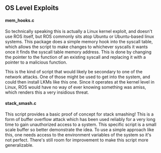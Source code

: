 ## OS Level Exploits

#### mem_hooks.c

So technically speaking this is actually a Linux kernel exploit, and doesn't use ROS itself, but ROS commonly sits atop Ubuntu or Ubuntu-based linux systems. This package does a simple memory hook into the syscall table, which allows the script to make changes to whichever syscalls it wants once it finds the syscall table memory address. This is done by changing the pointer to the function of an existing syscall and replacing it with a pointer to a malicious function.

This is the kind of script that would likely be secondary to one of the network attacks. One of those might be used to get into the system, and could then install LKMs like this one. Since it operates at the kernel level in Linux, ROS would have no way of ever knowing something was amiss, which renders this a very insidious threat.

#### stack_smash.c

This script provides a basic proof of concept for stack smashing! This is a form of buffer overflow attack which has been used reliably for a very long time to gain unauthorized access to a system. This specific script is a small scale buffer so better demonstrate the idea. To use a simple approach like this, one needs access to the environment variables of the system so it's not perfect. There's still room for improvement to make this script more generalizable.
